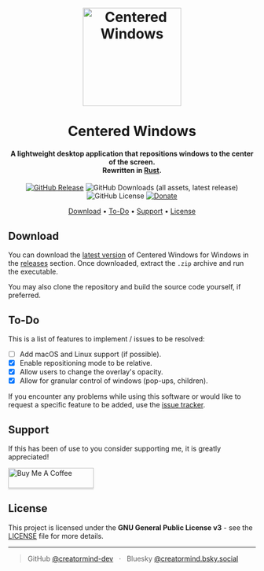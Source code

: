 <h1 align="center">
    <br />
    <div><img src="icon.ico" alt="Centered Windows" width="200" /></div>
    <br />
    Centered Windows
    <br />
</h1>

<h4 align="center">
    A lightweight desktop application that repositions windows to the center of the screen.
    <br />
    Rewritten in <a href="https://www.rust-lang.org/" target="_blank">Rust</a>.
</h4>

<p align="center">
    <a href="https://github.com/creatormind-dev/centered-windows/releases/latest"><img alt="GitHub Release" src="https://img.shields.io/github/v/release/creatormind-dev/centered-windows?color=green"></a>
    <img alt="GitHub Downloads (all assets, latest release)" src="https://img.shields.io/github/downloads/creatormind-dev/centered-windows/total?color=blue">
    <img alt="GitHub License" src="https://img.shields.io/github/license/creatormind-dev/centered-windows">
    <a href="https://buymeacoffee.com/creatormind"><img alt="Donate" src="https://img.shields.io/badge/%24-donate-bb5794"></a>
</p>

<p align="center">
    <a href="#download">Download</a> •
    <a href="#to-do">To-Do</a> •
    <a href="#support">Support</a> •
    <a href="#license">License</a>
</p>

## Download

You can download the [latest version](https://github.com/creatormind-dev/centered-windows/releases/latest) of Centered Windows for Windows in the [releases](https://github.com/creatormind-dev/centered-windows/releases) section.
Once downloaded, extract the `.zip` archive and run the executable.

You may also clone the repository and build the source code yourself, if preferred. 

## To-Do

This is a list of features to implement / issues to be resolved:

- [ ] Add macOS and Linux support (if possible). 
- [x] Enable repositioning mode to be relative.
- [x] Allow users to change the overlay's opacity.
- [x] Allow for granular control of windows (pop-ups, children).

If you encounter any problems while using this software or would like to request
a specific feature to be added, use the [issue tracker](https://github.com/creatormind-dev/centered-windows/issues).

## Support

If this has been of use to you consider supporting me, it is greatly appreciated!

<a href="https://buymeacoffee.com/creatormind" target="_blank"><img src="https://www.buymeacoffee.com/assets/img/custom_images/purple_img.png" alt="Buy Me A Coffee" style="height: 41px !important;width: 174px !important;box-shadow: 0px 3px 2px 0px rgba(190, 190, 190, 0.5) !important;-webkit-box-shadow: 0px 3px 2px 0px rgba(190, 190, 190, 0.5) !important;" ></a>

## License

This project is licensed under the **GNU General Public License v3** - see the [LICENSE](LICENSE.md) file for more details.

---

> GitHub [@creatormind-dev](https://github.com/creatormind-dev) &nbsp; &middot; &nbsp;
> Bluesky [@creatormind.bsky.social](https://bsky.app/profile/creatormind.bsky.social)

